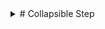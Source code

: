 <details><summary>
# Collapsible Step
</summary>
  <p>Here you can put some content...</p>
  <p>... and anything else you want :)</p>
</details>
